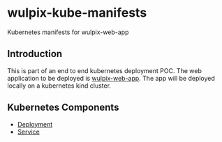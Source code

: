 # wulpix-kube-manifests

Kubernetes manifests for wulpix-web-app

## Introduction

This is part of an end to end kubernetes deployment POC. The web application to be deployed is [wulpix-web-app](https://github.com/ash-kurian/wulpix-web-app).
The app will be deployed locally on a kubernetes kind cluster.

## Kubernetes Components

- [Deployment](https://kubernetes.io/docs/concepts/services-networking/service/)
- [Service](https://kubernetes.io/docs/concepts/workloads/controllers/deployment/)
